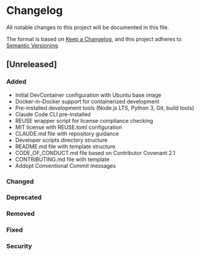 # Changelog

All notable changes to this project will be documented in this file.

The format is based on [Keep a Changelog](https://keepachangelog.com/en/1.0.0/),
and this project adheres to [Semantic Versioning](https://semver.org/spec/v2.0.0.html).

## [Unreleased]

### Added
- Initial DevContainer configuration with Ubuntu base image
- Docker-in-Docker support for containerized development
- Pre-installed development tools (Node.js LTS, Python 3, Git, build tools)
- Claude Code CLI pre-installed
- REUSE wrapper script for license compliance checking
- MIT license with REUSE.toml configuration
- CLAUDE.md file with repository guidance
- Developer scripts directory structure
- README.md file with template structure
- CODE_OF_CONDUCT.md file based on Contributor Covenant 2.1
- CONTRIBUTING.md file with template
- Addopt Conventional Commit messages

### Changed

### Deprecated

### Removed

### Fixed

### Security
